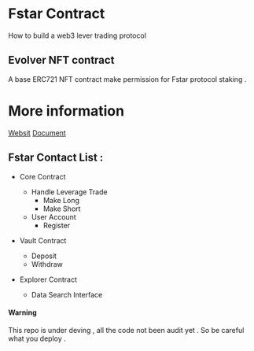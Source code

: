 # Fstar Contract

How to build a web3 lever trading protocol

## Evolver NFT contract

A base ERC721 NFT contract make permission for Fstar protocol staking .

# More information
[Websit](https://fstar.fi/)
[Document](https://docs.fstar.fi/fstar.fi/basics/what-is-fstar.fi)

## Fstar Contact List :
- Core Contract
    - Handle Leverage Trade
        - Make Long
        - Make Short
    - User Account 
        - Register

- Vault Contract
    - Deposit
    - Withdraw

- Explorer Contract
    - Data Search Interface

#### Warning

This repo is under deving , all the code not been audit yet . So be careful what you deploy .